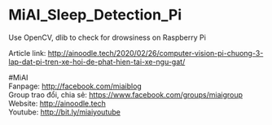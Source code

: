 # MiAI_Sleep_Detection_Pi
Use OpenCV, dlib to check for drowsiness on Raspberry Pi

Article link: http://ainoodle.tech/2020/02/26/computer-vision-pi-chuong-3-lap-dat-pi-tren-xe-hoi-de-phat-hien-tai-xe-ngu-gat/

#MìAI <br>
Fanpage: http://facebook.com/miaiblog<br>
Group trao đổi, chia sẻ: https://www.facebook.com/groups/miaigroup<br>
Website: http://ainoodle.tech<br>
Youtube: http://bit.ly/miaiyoutube<br>
